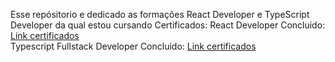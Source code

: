 Esse repósitorio e dedicado as formações React Developer e TypeScript Developer da qual estou cursando
Certificados:
React Developer Concluido: <a href="https://drive.google.com/drive/folders/1-YadCzmuLyNBAvA2Kcm0AdVI5QlM7Eue?usp=share_link">Link certificados</a>
<br>
Typescript Fullstack Developer Concluido:  <a href="https://drive.google.com/drive/folders/1otl6YX2QeuzLNGHGMtA-2YW6k_-KtQhN?usp=share_link">Link certificados</a>
